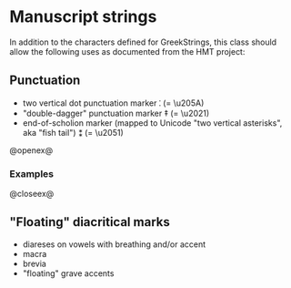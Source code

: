 # Manuscript strings

In addition to the characters defined for GreekStrings, this class should allow the following uses as documented from the HMT project:

## Punctuation ##


- two vertical dot punctuation marker ⁚ (= \u205A)
-  "double-dagger" punctuation marker ‡ (= \u2021)
- end-of-scholion marker (mapped to Unicode "two vertical asterisks", aka "fish tail")  ⁑ (= \u2051)

@openex@


### Examples ###



@closeex@


## "Floating" diacritical marks ##


- diareses on vowels with breathing and/or accent
- macra
- brevia
- "floating" grave accents